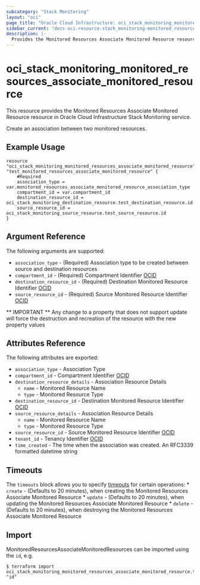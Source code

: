 ```yaml
---
subcategory: "Stack Monitoring"
layout: "oci"
page_title: "Oracle Cloud Infrastructure: oci_stack_monitoring_monitored_resources_associate_monitored_resource"
sidebar_current: "docs-oci-resource-stack_monitoring-monitored_resources_associate_monitored_resource"
description: |-
  Provides the Monitored Resources Associate Monitored Resource resource in Oracle Cloud Infrastructure Stack Monitoring service
---
```


# oci_stack_monitoring_monitored_resources_associate_monitored_resource
This resource provides the Monitored Resources Associate Monitored Resource resource in Oracle Cloud Infrastructure Stack Monitoring service.

Create an association between two monitored resources.

## Example Usage

```hcl
resource "oci_stack_monitoring_monitored_resources_associate_monitored_resource" "test_monitored_resources_associate_monitored_resource" {
	#Required
	association_type = var.monitored_resources_associate_monitored_resource_association_type
	compartment_id = var.compartment_id
	destination_resource_id = oci_stack_monitoring_destination_resource.test_destination_resource.id
	source_resource_id = oci_stack_monitoring_source_resource.test_source_resource.id
}
```

## Argument Reference

The following arguments are supported:

* `association_type` - (Required) Association type to be created between source and destination resources
* `compartment_id` - (Required) Compartment Identifier [OCID](https://docs.cloud.oracle.com/iaas/Content/General/Concepts/identifiers.htm)
* `destination_resource_id` - (Required) Destination Monitored Resource Identifier [OCID](https://docs.cloud.oracle.com/iaas/Content/General/Concepts/identifiers.htm)
* `source_resource_id` - (Required) Source Monitored Resource Identifier [OCID](https://docs.cloud.oracle.com/iaas/Content/General/Concepts/identifiers.htm)


** IMPORTANT **
Any change to a property that does not support update will force the destruction and recreation of the resource with the new property values

## Attributes Reference

The following attributes are exported:

* `association_type` - Association Type
* `compartment_id` - Compartment Identifier [OCID](https://docs.cloud.oracle.com/iaas/Content/General/Concepts/identifiers.htm)
* `destination_resource_details` - Association Resource Details
	* `name` - Monitored Resource Name
	* `type` - Monitored Resource Type
* `destination_resource_id` - Destination Monitored Resource Identifier [OCID](https://docs.cloud.oracle.com/iaas/Content/General/Concepts/identifiers.htm)
* `source_resource_details` - Association Resource Details
	* `name` - Monitored Resource Name
	* `type` - Monitored Resource Type
* `source_resource_id` - Source Monitored Resource Identifier [OCID](https://docs.cloud.oracle.com/iaas/Content/General/Concepts/identifiers.htm)
* `tenant_id` - Tenancy Identifier [OCID](https://docs.cloud.oracle.com/iaas/Content/General/Concepts/identifiers.htm)
* `time_created` - The time when the association was created. An RFC3339 formatted datetime string

## Timeouts

The `timeouts` block allows you to specify [timeouts](https://registry.terraform.io/providers/hashicorp/oci/latest/docs/guides/changing_timeouts) for certain operations:
	* `create` - (Defaults to 20 minutes), when creating the Monitored Resources Associate Monitored Resource
	* `update` - (Defaults to 20 minutes), when updating the Monitored Resources Associate Monitored Resource
	* `delete` - (Defaults to 20 minutes), when destroying the Monitored Resources Associate Monitored Resource


## Import

MonitoredResourcesAssociateMonitoredResources can be imported using the `id`, e.g.

```
$ terraform import oci_stack_monitoring_monitored_resources_associate_monitored_resource.test_monitored_resources_associate_monitored_resource "id"
```

